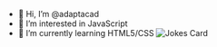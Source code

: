 - 👋 Hi, I’m @adaptacad
- 👀 I’m interested in JavaScript
- 🌱 I’m currently learning HTML5/CSS
![Jokes Card](https://readme-jokes.vercel.app/api)

<!---
adaptacad/adaptacad is a ✨ special ✨ repository because its `README.md` (this file) appears on your GitHub profile.
You can click the Preview link to take a look at your changes.
--->
